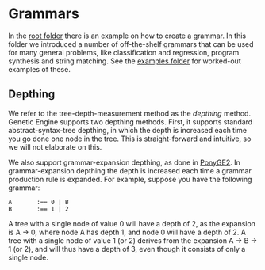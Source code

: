 # Grammars

In the [root folder](../..) there is an example on how to create a grammar. In this folder we introduced a number of off-the-shelf grammars that can be used for many general problems, like classification and regression, program synthesis and string matching. See the [examples folder](../../examples/) for worked-out examples of these.

## Depthing
We refer to the tree-depth-measurement method as the _depthing_ method. Genetic Engine supports two depthing methods. First, it supports standard abstract-syntax-tree depthing, in which the depth is increased each time you go done one node in the tree. This is straight-forward and intuitive, so we will not elaborate on this.

We also support grammar-expansion depthing, as done in [PonyGE2](https://github.com/PonyGE/PonyGE2). In grammar-expansion depthing the depth is increased each time a grammar production rule is expanded. For example, suppose you have the following grammar:

```
A       :== 0 | B
B       :== 1 | 2
```

A tree with a single node of value 0 will have a depth of 2, as the expansion is A -> 0, where node A has depth 1, and node 0 will have a depth of 2. A tree with a single node of value 1 (or 2) derives from the expansion A -> B -> 1 (or 2), and will thus have a depth of 3, even though it consists of only a single node.

